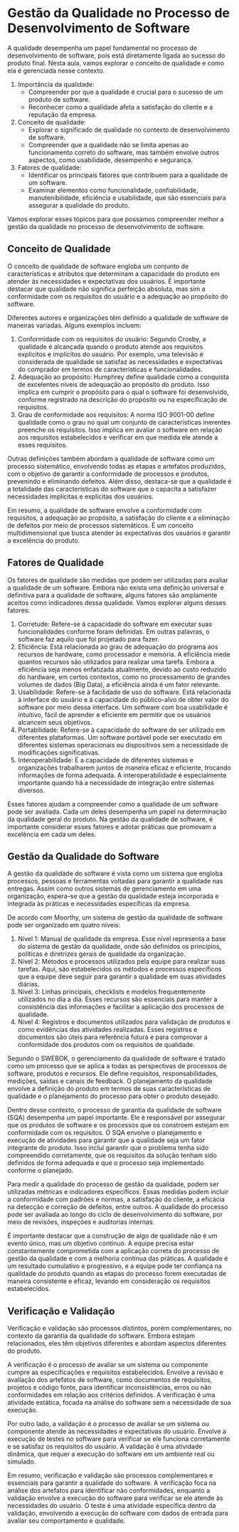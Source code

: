 # Gestão da Qualidade no Processo de Desenvolvimento de Software

A qualidade desempenha um papel fundamental no processo de desenvolvimento de software, pois está diretamente ligada ao sucesso do produto final. Nesta aula, vamos explorar o conceito de qualidade e como ela é gerenciada nesse contexto.

1. Importância da qualidade:
   * Compreender por que a qualidade é crucial para o sucesso de um produto de software.
   * Reconhecer como a qualidade afeta a satisfação do cliente e a reputação da empresa.
2. Conceito de qualidade:
   * Explorar o significado de qualidade no contexto de desenvolvimento de software.
   * Compreender que a qualidade não se limita apenas ao funcionamento correto do software, mas também envolve outros aspectos, como usabilidade, desempenho e segurança.
3. Fatores de qualidade:
   * Identificar os principais fatores que contribuem para a qualidade de um software.
   * Examinar elementos como funcionalidade, confiabilidade, manutenibilidade, eficiência e usabilidade, que são essenciais para assegurar a qualidade do produto.

Vamos explorar esses tópicos para que possamos compreender melhor a gestão da qualidade no processo de desenvolvimento de software.

## Conceito de Qualidade

O conceito de qualidade de software engloba um conjunto de características e atributos que determinam a capacidade do produto em atender às necessidades e expectativas dos usuários. É importante destacar que qualidade não significa perfeição absoluta, mas sim a conformidade com os requisitos do usuário e a adequação ao propósito do software.

Diferentes autores e organizações têm definido a qualidade de software de maneiras variadas. Alguns exemplos incluem:

1. Conformidade com os requisitos do usuário: Segundo Crosby, a qualidade é alcançada quando o produto atende aos requisitos explícitos e implícitos do usuário. Por exemplo, uma televisão é considerada de qualidade se satisfaz as necessidades e expectativas do comprador em termos de características e funcionalidades.
2. Adequação ao propósito: Humphrey define qualidade como a conquista de excelentes níveis de adequação ao propósito do produto. Isso implica em cumprir o propósito para o qual o software foi desenvolvido, conforme registrado na descrição do propósito ou na especificação de requisitos.
3. Grau de conformidade aos requisitos: A norma ISO 9001-00 define qualidade como o grau no qual um conjunto de características inerentes preenche os requisitos. Isso implica em avaliar o software em relação aos requisitos estabelecidos e verificar em que medida ele atende a esses requisitos.

Outras definições também abordam a qualidade de software como um processo sistemático, envolvendo todas as etapas e artefatos produzidos, com o objetivo de garantir a conformidade de processos e produtos, prevenindo e eliminando defeitos. Além disso, destaca-se que a qualidade é a totalidade das características do software que o capacita a satisfazer necessidades implícitas e explícitas dos usuários.

Em resumo, a qualidade de software envolve a conformidade com requisitos, a adequação ao propósito, a satisfação do cliente e a eliminação de defeitos por meio de processos sistemáticos. É um conceito multidimensional que busca atender às expectativas dos usuários e garantir a excelência do produto.

## Fatores de Qualidade

Os fatores de qualidade são medidas que podem ser utilizadas para avaliar a qualidade de um software. Embora não exista uma definição universal e definitiva para a qualidade de software, alguns fatores são amplamente aceitos como indicadores dessa qualidade. Vamos explorar alguns desses fatores:

1. Corretude: Refere-se à capacidade do software em executar suas funcionalidades conforme foram definidas. Em outras palavras, o software faz aquilo que foi projetado para fazer.
2. Eficiência: Está relacionada ao grau de adequação do programa aos recursos de hardware, como processador e memória. A eficiência mede quantos recursos são utilizados para realizar uma tarefa. Embora a eficiência seja menos enfatizada atualmente, devido ao custo reduzido do hardware, em certos contextos, como no processamento de grandes volumes de dados (Big Data), a eficiência ainda é um fator relevante.
3. Usabilidade: Refere-se à facilidade de uso do software. Está relacionada à interface do usuário e à capacidade do público-alvo de obter valor do software por meio dessa interface. Um software com boa usabilidade é intuitivo, fácil de aprender e eficiente em permitir que os usuários alcancem seus objetivos.
4. Portabilidade: Refere-se à capacidade do software de ser utilizado em diferentes plataformas. Um software portável pode ser executado em diferentes sistemas operacionais ou dispositivos sem a necessidade de modificações significativas.
5. Interoperabilidade: É a capacidade de diferentes sistemas e organizações trabalharem juntos de maneira eficaz e eficiente, trocando informações de forma adequada. A interoperabilidade é especialmente importante quando há a necessidade de integração entre sistemas diversos.

Esses fatores ajudam a compreender como a qualidade de um software pode ser avaliada. Cada um deles desempenha um papel na determinação da qualidade geral do produto. Na gestão da qualidade de software, é importante considerar esses fatores e adotar práticas que promovam a excelência em cada um deles.

## Gestão da Qualidade do Software

A gestão da qualidade do software é vista como um sistema que engloba processos, pessoas e ferramentas voltadas para garantir a qualidade nas entregas. Assim como outros sistemas de gerenciamento em uma organização, espera-se que a gestão da qualidade esteja incorporada e integrada às práticas e necessidades específicas da empresa.

De acordo com Moorthy, um sistema de gestão da qualidade de software pode ser organizado em quatro níveis:

1. Nível 1: Manual de qualidade da empresa. Esse nível representa a base do sistema de gestão da qualidade, onde são definidos os princípios, políticas e diretrizes gerais de qualidade da organização.
2. Nível 2: Métodos e processos utilizados pela equipe para realizar suas tarefas. Aqui, são estabelecidos os métodos e processos específicos que a equipe deve seguir para garantir a qualidade em suas atividades diárias.
3. Nível 3: Linhas principais, checklists e modelos frequentemente utilizados no dia a dia. Esses recursos são essenciais para manter a consistência das informações e facilitar a aplicação dos processos de qualidade.
4. Nível 4: Registros e documentos utilizados para validação de produtos e como evidências das atividades realizadas. Esses registros e documentos são úteis para referência futura e para comprovar a conformidade dos produtos com os requisitos de qualidade.

Segundo o SWEBOK, o gerenciamento da qualidade de software é tratado como um processo que se aplica a todas as perspectivas de processos de software, produtos e recursos. Ele define requisitos, responsabilidades, medições, saídas e canais de feedback. O planejamento da qualidade envolve a definição do produto em termos de suas características de qualidade e o planejamento do processo para obter o produto desejado.

Dentro desse contexto, o processo de garantia da qualidade de software (SQA) desempenha um papel importante. Ele é responsável por assegurar que os produtos de software e os processos que os constroem estejam em conformidade com os requisitos. O SQA envolve o planejamento e execução de atividades para garantir que a qualidade seja um fator integrante do produto. Isso inclui garantir que o problema tenha sido compreendido corretamente, que os requisitos da solução tenham sido definidos de forma adequada e que o processo seja implementado conforme o planejado.

Para medir a qualidade do processo de gestão da qualidade, podem ser utilizadas métricas e indicadores específicos. Essas medidas podem incluir a conformidade com padrões e normas, a satisfação do cliente, a eficácia na detecção e correção de defeitos, entre outros. A qualidade do processo pode ser avaliada ao longo do ciclo de desenvolvimento do software, por meio de revisões, inspeções e auditorias internas.

É importante destacar que a construção de algo de qualidade não é um evento único, mas um objetivo contínuo. A equipe precisa estar constantemente comprometida com a aplicação correta do processo de gestão da qualidade e com a melhoria contínua das práticas. A qualidade é um resultado cumulativo e progressivo, e a equipe pode ter confiança na qualidade do produto quando as etapas do processo forem executadas de maneira consistente e eficaz, levando em consideração os requisitos estabelecidos.

## Verificação e Validação

Verificação e validação são processos distintos, porém complementares, no contexto da garantia da qualidade do software. Embora estejam relacionados, eles têm objetivos diferentes e abordam aspectos diferentes do produto.

A verificação é o processo de avaliar se um sistema ou componente cumpre as especificações e requisitos estabelecidos. Envolve a revisão e avaliação dos artefatos de software, como documentos de requisitos, projetos e código fonte, para identificar inconsistências, erros ou não conformidades em relação aos critérios definidos. A verificação é uma atividade estática, focada na análise do software sem a necessidade de sua execução.

Por outro lado, a validação é o processo de avaliar se um sistema ou componente atende às necessidades e expectativas do usuário. Envolve a execução de testes no software para verificar se ele funciona corretamente e se satisfaz os requisitos do usuário. A validação é uma atividade dinâmica, que requer a execução do software em um ambiente real ou simulado.

Em resumo, verificação e validação são processos complementares e essenciais para garantir a qualidade do software. A verificação foca na análise dos artefatos para identificar não conformidades, enquanto a validação envolve a execução do software para verificar se ele atende às necessidades do usuário. O teste é uma atividade específica dentro da validação, envolvendo a execução do software com dados de entrada para avaliar seu comportamento e qualidade.
